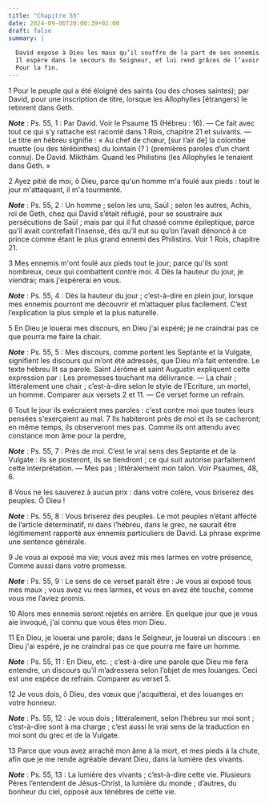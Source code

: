 ```yaml
---
title: "Chapitre 55"
date: 2024-09-06T20:00:39+02:00
draft: false
summary: |
  
  David expose à Dieu les maux qu’il souffre de la part de ses ennemis.
  Il espère dans le secours du Seigneur, et lui rend grâces de l’avoir exaucé et délivré.
  Pour la fin.
---
```



1 Pour le peuple qui a été éloigné des saints {ou des choses saintes); par David, pour une inscription de titre, lorsque les Allophylles [étrangers) le retinrent dans Geth.

***Note*** :  Ps. 55, 1 : Par David. Voir le Psaume 15 (Hébreu : 16). ― Ce fait avec tout ce qui s’y rattache est raconté dans 1 Rois, chapitre 21 et suivants. ― Le titre en hébreu signifie : « Au chef de chœur, [sur l’air de] la colombe muette (ou des térébinthes) du lointain (? ) (premières paroles d’un chant connu). De David. Mikthâm. Quand les Philistins (les Allophyles le tenaient dans Geth. »


2 Ayez pitié de moi, ô Dieu, parce qu'un homme m'a foulé aux pieds : tout le jour m'attaquant, il m'a tourmenté.

***Note*** :  Ps. 55, 2 : Un homme ; selon les uns, Saül ; selon les autres, Achis, roi de Geth, chez qui David s’était réfugié, pour se soustraire aux persécutions de Saül ; mais par qui il fut chassé comme épileptique, parce qu’il avait contrefait l’insensé, dès qu’il eut su qu’on l’avait dénoncé à ce prince comme étant le plus grand ennemi des Philistins. Voir 1 Rois, chapitre 21.

3 Mes ennemis m'ont foulé aux pieds tout le jour; parce qu'ils sont nombreux, ceux qui combattent contre moi. 4 Dès la hauteur du jour, je viendrai; mais j'espérerai en vous.

***Note*** :  Ps. 55, 4 : Dès la hauteur du jour ; c’est-à-dire en plein jour, lorsque mes ennemis pourront me découvrir et m’attaquer plus facilement. C’est l’explication la plus simple et la plus naturelle.


5 En Dieu je louerai mes discours, en Dieu j'ai espéré; je ne craindrai pas ce que pourra me faire la chair.

***Note*** :  Ps. 55, 5 : Mes discours, comme portent les Septante et la Vulgate, signifient les discours qui m’ont été adressés, que Dieu m’a fait entendre. Le texte hébreu lit sa parole. Saint Jérôme et saint Augustin expliquent cette expression par : Les promesses touchant ma délivrance. ― La chair ; littéralement une chair ; c’est-à-dire selon le style de l’Ecriture, un mortel, un homme. Comparer aux versets 2 et 11. ― Ce verset forme un refrain.


6 Tout le jour ils exécraient mes paroles : c'est contre moi que toutes leurs pensées s'exerçaient au mal. 7 Ils habiteront près de moi et ils se cacheront; en même temps, ils observeront mes pas. Comme ils ont attendu avec constance mon âme pour la perdre,

***Note*** :  Ps. 55, 7 : Près de moi. C’est le vrai sens des Septante et de la Vulgate : ils se posteront, ils se tiendront ; ce qui suit autorise parfaitement cette interprétation. ― Mes pas ; littéralement mon talon. Voir Psaumes, 48, 6.

8 Vous ne les sauverez à aucun prix : dans votre colère, vous briserez des peuples. Ô Dieu !

***Note*** :  Ps. 55, 8 : Vous briserez des peuples. Le mot peuples n’étant affecté de l’article déterminatif, ni dans l’hébreu, dans le grec, ne saurait être légitimement rapporté aux ennemis particuliers de David. La phrase exprime une sentence générale.


9 Je vous ai exposé ma vie; vous avez mis mes larmes en votre présence, Comme aussi dans votre promesse.

***Note*** :  Ps. 55, 9 : Le sens de ce verset paraît être : Je vous ai exposé tous mes maux ; vous avez vu mes larmes, et vous en avez été touché, comme vous me l’aviez promis.

10 Alors mes ennemis seront rejetés en arrière. En quelque jour que je vous aie invoqué, j'ai connu que vous êtes mon Dieu.


11 En Dieu, je louerai une parole; dans le Seigneur, je louerai un discours : en Dieu j'ai espéré, je ne craindrai pas ce que pourra me faire un homme.

***Note*** :  Ps. 55, 11 : En Dieu, etc. ; c’est-à-dire une parole que Dieu me fera entendre, un discours qu’il m’adressera selon l’objet de mes louanges. Ceci est une espèce de refrain. Comparer au verset 5.

12 Je vous dois, ô Dieu, des vœux que j'acquitterai, et des louanges en votre honneur.

***Note*** :  Ps. 55, 12 : Je vous dois ; littéralement, selon l’hébreu sur moi sont ; c’est-à-dire sont à ma charge ; c’est aussi le vrai sens de la traduction en moi sont du grec et de la Vulgate.


13 Parce que vous avez arraché mon âme à la mort, et mes pieds à la chute, afin que je me rende agréable devant Dieu, dans la lumière des vivants.

***Note*** :  Ps. 55, 13 : La lumière des vivants ; c’est-à-dire cette vie. Plusieurs Pères l’entendent de Jésus-Christ, la lumière du monde ; d’autres, du bonheur du ciel, opposé aux ténèbres de cette vie.

